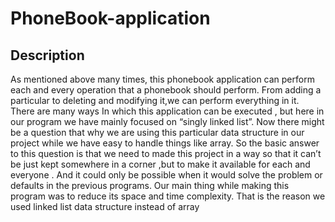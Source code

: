 # PhoneBook-application

## Description
As mentioned above many times, this phonebook application can perform each and every 
operation that a phonebook should perform. From adding a particular to deleting and 
modifying it,we can perform everything in it. There are many ways In which this 
application can be executed , but here in our program we have mainly focused on “singly 
linked list”. Now there might be a question that why we are using this particular data 
structure in our project while we have easy to handle things like array. So the basic answer 
to this question is that we need to made this project in a way so that it can’t be just kept 
somewhere in a corner ,but to make it available for each and everyone . And it could only be 
possible when it would solve the problem or defaults in the previous programs. Our main 
thing while making this program was to reduce its space and time complexity. That is the 
reason we used linked list data structure instead of array

